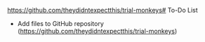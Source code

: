 https://github.com/theydidntexpectthis/trial-monkeys# To-Do List

- Add files to GitHub repository (https://github.com/theydidntexpectthis/trial-monkeys)
